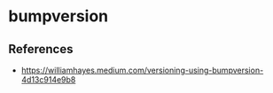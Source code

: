 
# bumpversion

## References

- <https://williamhayes.medium.com/versioning-using-bumpversion-4d13c914e9b8>
